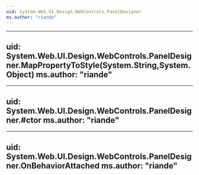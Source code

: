 ```yaml
---
uid: System.Web.UI.Design.WebControls.PanelDesigner
ms.author: "riande"
---
```


---
uid: System.Web.UI.Design.WebControls.PanelDesigner.MapPropertyToStyle(System.String,System.Object)
ms.author: "riande"
---

---
uid: System.Web.UI.Design.WebControls.PanelDesigner.#ctor
ms.author: "riande"
---

---
uid: System.Web.UI.Design.WebControls.PanelDesigner.OnBehaviorAttached
ms.author: "riande"
---
